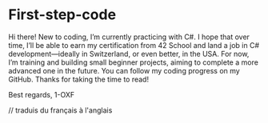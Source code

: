 # First-step-code
Hi there!
New to coding, I’m currently practicing with C#.
I hope that over time, I’ll be able to earn my certification from 42 School and land a job in C# development—ideally in Switzerland, or even better, in the USA.
For now, I’m training and building small beginner projects, aiming to complete a more advanced one in the future.
You can follow my coding progress on my GitHub.
Thanks for taking the time to read!

Best regards,
1-OXF

// traduis du français à l'anglais
